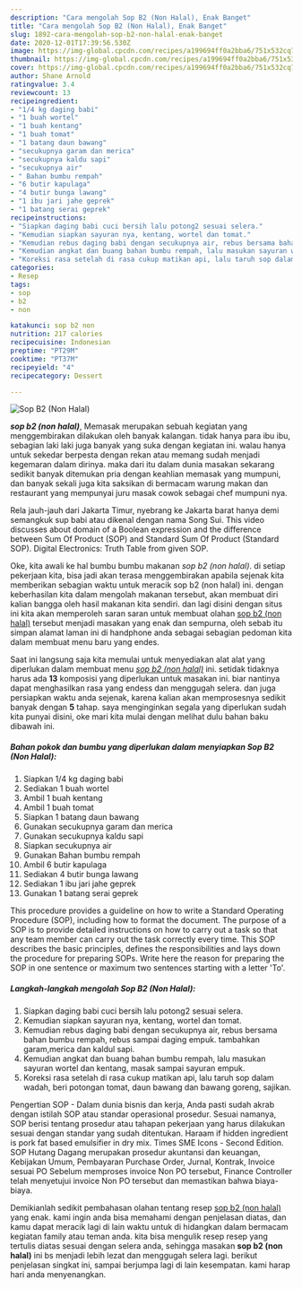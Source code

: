 ```yaml
---
description: "Cara mengolah Sop B2 (Non Halal), Enak Banget"
title: "Cara mengolah Sop B2 (Non Halal), Enak Banget"
slug: 1892-cara-mengolah-sop-b2-non-halal-enak-banget
date: 2020-12-01T17:39:56.530Z
image: https://img-global.cpcdn.com/recipes/a199694ff0a2bba6/751x532cq70/sop-b2-non-halal-foto-resep-utama.jpg
thumbnail: https://img-global.cpcdn.com/recipes/a199694ff0a2bba6/751x532cq70/sop-b2-non-halal-foto-resep-utama.jpg
cover: https://img-global.cpcdn.com/recipes/a199694ff0a2bba6/751x532cq70/sop-b2-non-halal-foto-resep-utama.jpg
author: Shane Arnold
ratingvalue: 3.4
reviewcount: 13
recipeingredient:
- "1/4 kg daging babi"
- "1 buah wortel"
- "1 buah kentang"
- "1 buah tomat"
- "1 batang daun bawang"
- "secukupnya garam dan merica"
- "secukupnya kaldu sapi"
- "secukupnya air"
- " Bahan bumbu rempah"
- "6 butir kapulaga"
- "4 butir bunga lawang"
- "1 ibu jari jahe geprek"
- "1 batang serai geprek"
recipeinstructions:
- "Siapkan daging babi cuci bersih lalu potong2 sesuai selera."
- "Kemudian siapkan sayuran nya, kentang, wortel dan tomat."
- "Kemudian rebus daging babi dengan secukupnya air, rebus bersama bahan bumbu rempah, rebus sampai daging empuk. tambahkan garam,merica dan kaldul sapi."
- "Kemudian angkat dan buang bahan bumbu rempah, lalu masukan sayuran wortel dan kentang, masak sampai sayuran empuk."
- "Koreksi rasa setelah di rasa cukup matikan api, lalu taruh sop dalam wadah, beri potongan tomat, daun bawang dan bawang goreng, sajikan."
categories:
- Resep
tags:
- sop
- b2
- non

katakunci: sop b2 non 
nutrition: 217 calories
recipecuisine: Indonesian
preptime: "PT29M"
cooktime: "PT37M"
recipeyield: "4"
recipecategory: Dessert

---
```



![Sop B2 (Non Halal)](https://img-global.cpcdn.com/recipes/a199694ff0a2bba6/751x532cq70/sop-b2-non-halal-foto-resep-utama.jpg)

<b><i>sop b2 (non halal)</i></b>, Memasak merupakan sebuah kegiatan yang menggembirakan dilakukan oleh banyak kalangan. tidak hanya para ibu ibu, sebagian laki laki juga banyak yang suka dengan kegiatan ini. walau hanya untuk sekedar berpesta dengan rekan atau memang sudah menjadi kegemaran dalam dirinya. maka dari itu dalam dunia masakan sekarang sedikit banyak ditemukan pria dengan keahlian memasak yang mumpuni, dan banyak sekali juga kita saksikan di bermacam warung makan dan restaurant yang mempunyai juru masak cowok sebagai chef mumpuni nya.

Rela jauh-jauh dari Jakarta Timur, nyebrang ke Jakarta barat hanya demi semangkuk sup babi atau dikenal dengan nama Song Sui. This video discusses about domain of a Boolean expression and the difference between Sum Of Product (SOP) and Standard Sum Of Product (Standard SOP). Digital Electronics: Truth Table from given SOP.

Oke, kita awali ke hal bumbu bumbu makanan <i>sop b2 (non halal)</i>. di setiap pekerjaan kita, bisa jadi akan terasa menggembirakan apabila sejenak kita memberikan sebagian waktu untuk meracik sop b2 (non halal) ini. dengan keberhasilan kita dalam mengolah makanan tersebut, akan membuat diri kalian bangga oleh hasil makanan kita sendiri. dan lagi disini dengan situs ini kita akan memperoleh saran saran untuk membuat olahan <u>sop b2 (non halal)</u> tersebut menjadi masakan yang enak dan sempurna, oleh sebab itu simpan alamat laman ini di handphone anda sebagai sebagian pedoman kita dalam membuat menu baru yang endes.


Saat ini langsung saja kita memulai untuk menyediakan alat alat yang diperlukan dalam membuat menu <u><i>sop b2 (non halal)</i></u> ini. setidak tidaknya harus ada <b>13</b> komposisi yang diperlukan untuk masakan ini. biar nantinya dapat menghasilkan rasa yang endess dan menggugah selera. dan juga persiapkan waktu anda sejenak, karena kalian akan memprosesnya sedikit banyak dengan <b>5</b> tahap. saya menginginkan segala yang diperlukan sudah kita punyai disini, oke mari kita mulai dengan melihat dulu bahan baku dibawah ini.

<!--inarticleads1-->

##### Bahan pokok dan bumbu yang diperlukan dalam menyiapkan Sop B2 (Non Halal):

1. Siapkan 1/4 kg daging babi
1. Sediakan 1 buah wortel
1. Ambil 1 buah kentang
1. Ambil 1 buah tomat
1. Siapkan 1 batang daun bawang
1. Gunakan secukupnya garam dan merica
1. Gunakan secukupnya kaldu sapi
1. Siapkan secukupnya air
1. Gunakan  Bahan bumbu rempah
1. Ambil 6 butir kapulaga
1. Sediakan 4 butir bunga lawang
1. Sediakan 1 ibu jari jahe geprek
1. Gunakan 1 batang serai geprek


This procedure provides a guideline on how to write a Standard Operating Procedure (SOP), including how to format the document. The purpose of a SOP is to provide detailed instructions on how to carry out a task so that any team member can carry out the task correctly every time. This SOP describes the basic principles, defines the responsibilities and lays down the procedure for preparing SOPs. Write here the reason for preparing the SOP in one sentence or maximum two sentences starting with a letter &#39;To&#39;. 

<!--inarticleads2-->

##### Langkah-langkah mengolah Sop B2 (Non Halal):

1. Siapkan daging babi cuci bersih lalu potong2 sesuai selera.
1. Kemudian siapkan sayuran nya, kentang, wortel dan tomat.
1. Kemudian rebus daging babi dengan secukupnya air, rebus bersama bahan bumbu rempah, rebus sampai daging empuk. tambahkan garam,merica dan kaldul sapi.
1. Kemudian angkat dan buang bahan bumbu rempah, lalu masukan sayuran wortel dan kentang, masak sampai sayuran empuk.
1. Koreksi rasa setelah di rasa cukup matikan api, lalu taruh sop dalam wadah, beri potongan tomat, daun bawang dan bawang goreng, sajikan.


Pengertian SOP - Dalam dunia bisnis dan kerja, Anda pasti sudah akrab dengan istilah SOP atau standar operasional prosedur. Sesuai namanya, SOP berisi tentang prosedur atau tahapan pekerjaan yang harus dilakukan sesuai dengan standar yang sudah ditentukan. Haraam if hidden ingredient is pork fat based emulsifier in dry mix. Times SME Icons - Second Edition. SOP Hutang Dagang merupakan prosedur akuntansi dan keuangan, Kebijakan Umum, Pembayaran Purchase Order, Jurnal, Kontrak, Invoice sesuai PO Sebelum memproses invoice Non PO tersebut, Finance Controller telah menyetujui invoice Non PO tersebut dan memastikan bahwa biaya-biaya. 

Demikianlah sedikit pembahasan olahan tentang resep <u>sop b2 (non halal)</u> yang enak. kami ingin anda bisa memahami dengan penjelasan diatas, dan kamu dapat meracik lagi di lain waktu untuk di hidangkan dalam bermacam kegiatan family atau teman anda. kita bisa mengulik resep resep yang tertulis diatas sesuai dengan selera anda, sehingga masakan <b>sop b2 (non halal)</b> ini bs menjadi lebih lezat dan menggugah selera lagi. berikut penjelasan singkat ini, sampai berjumpa lagi di lain kesempatan. kami harap hari anda menyenangkan.
